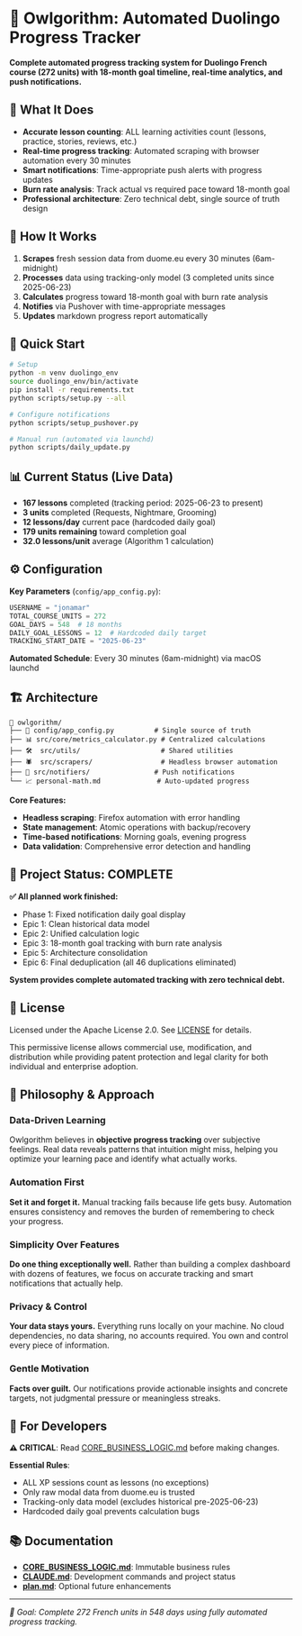 # 🦉 Owlgorithm: Automated Duolingo Progress Tracker

**Complete automated progress tracking system for Duolingo French course (272 units) with 18-month goal timeline, real-time analytics, and push notifications.**

## 🎯 What It Does

- **Accurate lesson counting**: ALL learning activities count (lessons, practice, stories, reviews, etc.)
- **Real-time progress tracking**: Automated scraping with browser automation every 30 minutes
- **Smart notifications**: Time-appropriate push alerts with progress updates
- **Burn rate analysis**: Track actual vs required pace toward 18-month goal
- **Professional architecture**: Zero technical debt, single source of truth design

## 🔄 How It Works

1. **Scrapes** fresh session data from duome.eu every 30 minutes (6am-midnight)
2. **Processes** data using tracking-only model (3 completed units since 2025-06-23)
3. **Calculates** progress toward 18-month goal with burn rate analysis
4. **Notifies** via Pushover with time-appropriate messages
5. **Updates** markdown progress report automatically

## 🚀 Quick Start

```bash
# Setup
python -m venv duolingo_env
source duolingo_env/bin/activate
pip install -r requirements.txt
python scripts/setup.py --all

# Configure notifications
python scripts/setup_pushover.py

# Manual run (automated via launchd)
python scripts/daily_update.py
```

## 📊 Current Status (Live Data)

- **167 lessons** completed (tracking period: 2025-06-23 to present)
- **3 units** completed (Requests, Nightmare, Grooming)
- **12 lessons/day** current pace (hardcoded daily goal)
- **179 units remaining** toward completion goal
- **32.0 lessons/unit** average (Algorithm 1 calculation)

## ⚙️ Configuration

**Key Parameters** (`config/app_config.py`):
```python
USERNAME = "jonamar"
TOTAL_COURSE_UNITS = 272
GOAL_DAYS = 548  # 18 months
DAILY_GOAL_LESSONS = 12  # Hardcoded daily target
TRACKING_START_DATE = "2025-06-23"
```

**Automated Schedule**: Every 30 minutes (6am-midnight) via macOS launchd

## 🏗️ Architecture

```
📁 owlgorithm/
├── 🔧 config/app_config.py          # Single source of truth
├── 📊 src/core/metrics_calculator.py # Centralized calculations  
├── 🛠️  src/utils/                    # Shared utilities
├── 🕷️  src/scrapers/                 # Headless browser automation
├── 📱 src/notifiers/                # Push notifications
└── 📈 personal-math.md              # Auto-updated progress
```

**Core Features:**
- **Headless scraping**: Firefox automation with error handling
- **State management**: Atomic operations with backup/recovery
- **Time-based notifications**: Morning goals, evening progress
- **Data validation**: Comprehensive error detection and handling

## 🎉 Project Status: COMPLETE

**✅ All planned work finished:**
- Phase 1: Fixed notification daily goal display
- Epic 1: Clean historical data model
- Epic 2: Unified calculation logic
- Epic 3: 18-month goal tracking with burn rate analysis
- Epic 5: Architecture consolidation
- Epic 6: Final deduplication (all 46 duplications eliminated)

**System provides complete automated tracking with zero technical debt.**

## 📜 License

Licensed under the Apache License 2.0. See [LICENSE](LICENSE) for details.

This permissive license allows commercial use, modification, and distribution while providing patent protection and legal clarity for both individual and enterprise adoption.

## 🎯 Philosophy & Approach

### Data-Driven Learning
Owlgorithm believes in **objective progress tracking** over subjective feelings. Real data reveals patterns that intuition might miss, helping you optimize your learning pace and identify what actually works.

### Automation First
**Set it and forget it.** Manual tracking fails because life gets busy. Automation ensures consistency and removes the burden of remembering to check your progress.

### Simplicity Over Features
**Do one thing exceptionally well.** Rather than building a complex dashboard with dozens of features, we focus on accurate tracking and smart notifications that actually help.

### Privacy & Control
**Your data stays yours.** Everything runs locally on your machine. No cloud dependencies, no data sharing, no accounts required. You own and control every piece of information.

### Gentle Motivation
**Facts over guilt.** Our notifications provide actionable insights and concrete targets, not judgmental pressure or meaningless streaks.

## 🚨 For Developers

**⚠️ CRITICAL**: Read [CORE_BUSINESS_LOGIC.md](CORE_BUSINESS_LOGIC.md) before making changes.

**Essential Rules**:
- ALL XP sessions count as lessons (no exceptions)
- Only raw modal data from duome.eu is trusted
- Tracking-only data model (excludes historical pre-2025-06-23)
- Hardcoded daily goal prevents calculation bugs

## 📚 Documentation

- **[CORE_BUSINESS_LOGIC.md](CORE_BUSINESS_LOGIC.md)**: Immutable business rules
- **[CLAUDE.md](CLAUDE.md)**: Development commands and project status
- **[plan.md](plan.md)**: Optional future enhancements

---

*🎯 Goal: Complete 272 French units in 548 days using fully automated progress tracking.*